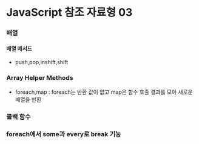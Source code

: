 # JavaScript 참조 자료형 03

### 배열
#### 배열 메서드
- push,pop,inshift,shift


### Array Helper Methods
- foreach,map : foreach는 반환 값이 없고 map은 함수 호출 결과를 모아 새로운 배열을 반환

### 콜백 함수


### foreach에서 some과 every로 break 기능 